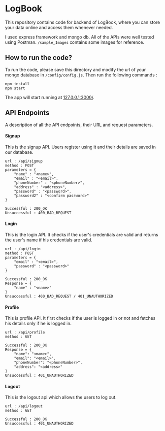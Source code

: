 # LogBook
This repository contains code for backend of LogBook, where you can store your data online and access them whenever needed.

I used express framework and mongo db. All of the APIs were well tested using Postman. `/sample_Images` contains some images for reference.

## How to run the code?

 To run the code, please save this directory and modify the url of your mongo database in `/config/config.js`. Then run the following commands :
 ```
 npm install
 npm start
 ```

 The app will start running at [127.0.0.1:3000/](127.0.0.1:3000/).



## API Endpoints
A description of all the API endpoints, their URL and request parameters.

#### Signup
This is the signup API. Users register using it and their details are saved in our database.
```
url : /api/signup
method : POST
parameters = {
    "name" : "<name>",
    "email" : "<email>",
    "phoneNumber" : "<phoneNumber>",
    "address" : "<address>",
    "password" : "<password>",
    "password2" : "<confirm password>"
}
```
```
Successful : 200_OK
Unsuccessful : 400_BAD_REQUEST
```
#### Login
This is the login API. It checks if the user's credentials are valid and returns the user's name if his credentials are valid.
```
url : /api/login
method : POST
parameters = {
    "email" : "<email>",
    "password" : "<password>"
}
```
```
Successful : 200_OK 
Response = {
    "name" : "<name>"
} 
Unsuccessful : 400_BAD_REQUEST / 401_UNAUTHORIZED
```
#### Profile
This is profile API. It first checks if the user is logged in or not and fetches his details only if he is logged in.
```
url : /api/profile
method : GET
```
```
Successful : 200_OK
Response = {
    "name": "<name>",
    "email": "<email>",
    "phoneNumber": "<phoneNumber>",
    "address": "<address>"
}
Unsuccessful : 401_UNAUTHORIZED
```
#### Logout
This is the logout api which allows the users to log out.
```
url : /api/logout
method : GET
```
```
Successful : 200_OK
Unsuccessful : 401_UNAUTHORIZED
```
